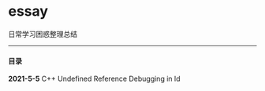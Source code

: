 # essay
日常学习困惑整理总结

-------------------------

#### 目录

**2021-5-5** C++ Undefined Reference Debugging in ld



